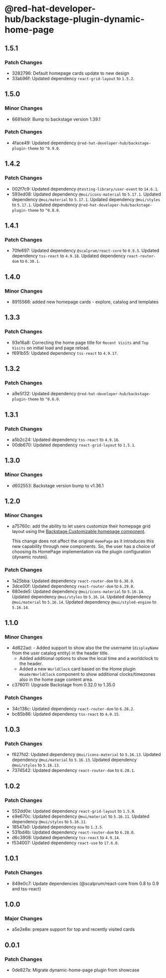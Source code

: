 # @red-hat-developer-hub/backstage-plugin-dynamic-home-page

## 1.5.1

### Patch Changes

- 3282796: Default homepage cards update to new design
- 33ab96f: Updated dependency `react-grid-layout` to `1.5.2`.

## 1.5.0

### Minor Changes

- 6681eb9: Bump to backstage version 1.39.1

### Patch Changes

- 4face49: Updated dependency `@red-hat-developer-hub/backstage-plugin-theme` to `^0.9.0`.

## 1.4.2

### Patch Changes

- 002f7c9: Updated dependency `@testing-library/user-event` to `14.6.1`.
- 593ed08: Updated dependency `@mui/icons-material` to `5.17.1`.
  Updated dependency `@mui/material` to `5.17.1`.
  Updated dependency `@mui/styles` to `5.17.1`.
  Updated dependency `@red-hat-developer-hub/backstage-plugin-theme` to `^0.8.0`.

## 1.4.1

### Patch Changes

- 70fe697: Updated dependency `@scalprum/react-core` to `0.9.5`.
  Updated dependency `tss-react` to `4.9.18`.
  Updated dependency `react-router-dom` to `6.30.1`.

## 1.4.0

### Minor Changes

- 8915566: added new homepage cards - explore, catalog and templates

## 1.3.3

### Patch Changes

- 93e16a8: Correcting the home page title for `Recent Visits` and `Top Visits` on initial load and page reload.
- f691b55: Updated dependency `tss-react` to `4.9.17`.

## 1.3.2

### Patch Changes

- a9e5f32: Updated dependency `@red-hat-developer-hub/backstage-plugin-theme` to `^0.6.0`.

## 1.3.1

### Patch Changes

- a5b2c24: Updated dependency `tss-react` to `4.9.16`.
- 00db670: Updated dependency `react-grid-layout` to `1.5.1`.

## 1.3.0

### Minor Changes

- d602553: Backstage version bump to v1.36.1

## 1.2.0

### Minor Changes

- a75760c: add the ability to let users customize their homepage grid layout using the [Backstage Customizable homepage component](https://github.com/backstage/backstage/blob/master/plugins/home/README.md#customizable-home-page).

  This change does not affect the original `HomePage` as it introduces this new capability through new components. So, the user has a choice of choosing its HomePage implementation via the plugin configuration (dynamic routes).

### Patch Changes

- 1a25bba: Updated dependency `react-router-dom` to `6.30.0`.
- 3dce00f: Updated dependency `react-router-dom` to `6.29.0`.
- 680ede5: Updated dependency `@mui/icons-material` to `5.16.14`.
  Updated dependency `@mui/styles` to `5.16.14`.
  Updated dependency `@mui/material` to `5.16.14`.
  Updated dependency `@mui/styled-engine` to `5.16.14`.

## 1.1.0

### Minor Changes

- 4d622ad: - Added support to show also the the username (`displayName` from the user catalog entity) in the header title.
  - Added additional options to show the local time and a worldclock to the header.
  - Added a new `WorldClock` card based on the Home plugin `HeaderWorldClock` component to show additional clocks/timezones also in the home page content area.
- c376011: Upgrade Backstage from 0.32.0 to 1.35.0

### Patch Changes

- 34c138c: Updated dependency `react-router-dom` to `6.28.2`.
- bc85b86: Updated dependency `tss-react` to `4.9.15`.

## 1.0.3

### Patch Changes

- f627fd2: Updated dependency `@mui/icons-material` to `5.16.13`.
  Updated dependency `@mui/material` to `5.16.13`.
  Updated dependency `@mui/styles` to `5.16.13`.
- 7374542: Updated dependency `react-router-dom` to `6.28.1`.

## 1.0.2

### Patch Changes

- 552dd0e: Updated dependency `react-grid-layout` to `1.5.0`.
- e9e670c: Updated dependency `@mui/material` to `5.16.11`.
  Updated dependency `@mui/styles` to `5.16.11`.
- 18547a0: Updated dependency `msw` to `1.3.5`.
- 531bd4b: Updated dependency `react-router-dom` to `6.28.0`.
- d6c3908: Updated dependency `tss-react` to `4.9.14`.
- f534007: Updated dependency `react-use` to `17.6.0`.

## 1.0.1

### Patch Changes

- 849e0c7: Update dependencies (@scalprum/react-core from 0.8 to 0.9 and tss-react)

## 1.0.0

### Major Changes

- a5e2e8e: prepare support for top and recently visited cards

## 0.0.1

### Patch Changes

- 0de827a: Migrate dynamic-home-page plugin from showcase
